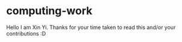 # computing-work
Hello I am Xin Yi. Thanks for your time taken to read this and/or your contributions :D
